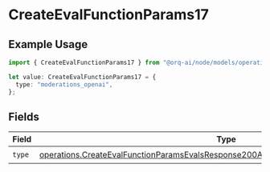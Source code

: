 # CreateEvalFunctionParams17

## Example Usage

```typescript
import { CreateEvalFunctionParams17 } from "@orq-ai/node/models/operations";

let value: CreateEvalFunctionParams17 = {
  type: "moderations_openai",
};
```

## Fields

| Field                                                                                                                                                                                          | Type                                                                                                                                                                                           | Required                                                                                                                                                                                       | Description                                                                                                                                                                                    |
| ---------------------------------------------------------------------------------------------------------------------------------------------------------------------------------------------- | ---------------------------------------------------------------------------------------------------------------------------------------------------------------------------------------------- | ---------------------------------------------------------------------------------------------------------------------------------------------------------------------------------------------- | ---------------------------------------------------------------------------------------------------------------------------------------------------------------------------------------------- |
| `type`                                                                                                                                                                                         | [operations.CreateEvalFunctionParamsEvalsResponse200ApplicationJSONResponseBody517Type](../../models/operations/createevalfunctionparamsevalsresponse200applicationjsonresponsebody517type.md) | :heavy_check_mark:                                                                                                                                                                             | N/A                                                                                                                                                                                            |